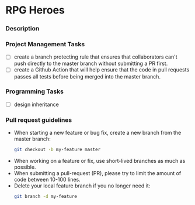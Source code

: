 # RPG Heroes

### Description

### Project Management Tasks
- [ ] create a branch protecting rule that ensures that collaborators can't push directly to the master branch without submitting a PR first.
- [ ] create a Github Action that will help ensure that the code in pull requests passes all tests before being merged into the master branch.

### Programming Tasks
- [ ] design inheritance


### Pull request guidelines
- When starting a new feature or bug fix, create a new branch from the master branch:
   ```sh
   git checkout -b my-feature master
   ```
- When working on a feature or fix, use short-lived branches as much as possible.
- When submitting a pull-request (PR), please try to limit the amount of code between 10-100 lines.
- Delete your local feature branch if you no longer need it:
   ```sh
   git branch -d my-feature
   ```
